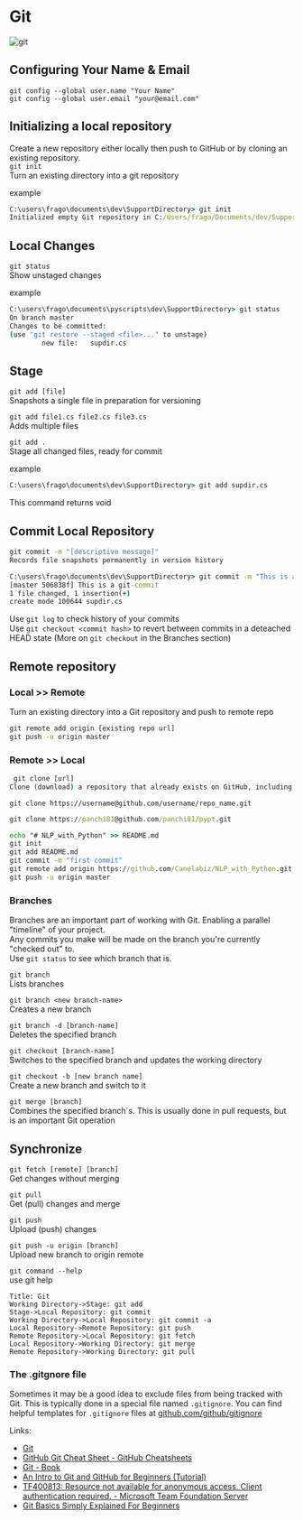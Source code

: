 # Git

![git](https://git-scm.com/images/logos/2color-lightbg@2x.png)

## Configuring Your Name & Email

`git config --global user.name "Your Name"`  
`git config --global user.email "your@email.com"`

## Initializing a local repository

Create a new repository either locally then push to GitHub or by cloning an existing repository.  
`git init`  
Turn an existing directory into a git repository

example

```cmd
C:\users\frago\documents\dev\SupportDirectory> git init
Initialized empty Git repository in C:/Users/frago/Documents/dev/SupportDirectory/.git/
```

## Local Changes

`git status`  
Show unstaged changes

example

```cmd
C:\users\frago\documents\pyscripts\dev\SupportDirectory> git status
On branch master
Changes to be committed:
(use "git restore --staged <file>..." to unstage)
        new file:   supdir.cs
```

## Stage

`git add [file]`  
Snapshots a single file in preparation for versioning

`git add file1.cs file2.cs file3.cs`  
Adds multiple files

`git add .`  
Stage all changed files, ready for commit

example

```cmd
C:\users\frago\documents\dev\SupportDirectory> git add supdir.cs
```

This command returns void

## Commit Local Repository

```cmd
git commit -m "[descriptive message]"
Records file snapshots permanently in version history

C:\users\frago\documents\dev\SupportDirectory> git commit -m "This is a git-commit"
[master 506838f] This is a git-commit
1 file changed, 1 insertion(+)
create mode 100644 supdir.cs
```

Use `git log` to check history of your commits  
Use `git checkout <commit hash>` to revert between commits in a deteached HEAD state (More on `git checkout` in the Branches section)

## Remote repository

### Local >> Remote  

Turn an existing directory into a Git repository and push to remote repo

```cmd
git remote add origin [existing repo url]
git push -u origin master
```

### Remote >> Local

```cmd
 git clone [url]
Clone (download) a repository that already exists on GitHub, including all of the files, branches, and commits
```

`git clone https://username@github.com/username/repo_name.git`

```cmd
git clone https://panchi81@github.com/panchi81/pypt.git
```

```cmd
echo "# NLP_with_Python" >> README.md
git init
git add README.md
git commit -m "first commit"
git remote add origin https://github.com/Canelabiz/NLP_with_Python.git
git push -u origin master
```

### Branches

Branches are an important part of working with Git. Enabling a parallel "timeline" of your project.  
Any commits you make will be made on the branch you're currently "checked out" to.  
Use `git status` to see which branch that is.

`git branch`  
Lists branches

`git branch <new branch-name>`  
Creates a new branch

`git branch -d [branch-name]`  
Deletes the specified branch

`git checkout [branch-name]`  
Switches to the specified branch and updates the working directory

`git checkout -b [new branch name]`  
Create a new branch and switch to it

`git merge [branch]`  
Combines the specified branch´s. This is usually done in pull requests, but is an important Git operation

## Synchronize

`git fetch [remote] [branch]`  
Get changes without merging

`git pull`  
Get (pull) changes and merge

`git push`  
Upload (push) changes

`git push -u origin [branch]`  
Upload new branch to origin remote

`git command --help`  
use git help

```sequence
Title: Git
Working Directory->Stage: git add
Stage->Local Repository: git commit
Working Directory->Local Repository: git commit -a
Local Repository->Remote Repository: git push
Remote Repository->Local Repository: git fetch
Local Repository->Working Directory: git merge
Remote Repository->Working Directory: git pull
```

### The .gitgnore file

Sometimes it may be a good idea to exclude files from being
tracked with Git. This is typically done in a special file named
`.gitignore`. You can find helpful templates for `.gitignore`
files at [github.com/github/gitignore](github.com/github/gitignore)

Links:

* [Git](https://git-scm.com/)
* [GitHub Git Cheat Sheet - GitHub Cheatsheets](https://github.github.com/training-kit/downloads/github-git-cheat-sheet/)
* [Git - Book](https://git-scm.com/book)
* [An Intro to Git and GitHub for Beginners (Tutorial)](https://product.hubspot.com/blog/git-and-github-tutorial-for-beginners)
* [TF400813: Resource not available for anonymous access. Client authentication required. - Microsoft Team Foundation Server](https://tfs.beijerelectronics.com/HmiDev/TFS-TestProject/_versionControl)
* [Git Basics Simply Explained For Beginners](https://blog.shahednasser.com/git-basics-for-beginners/)
